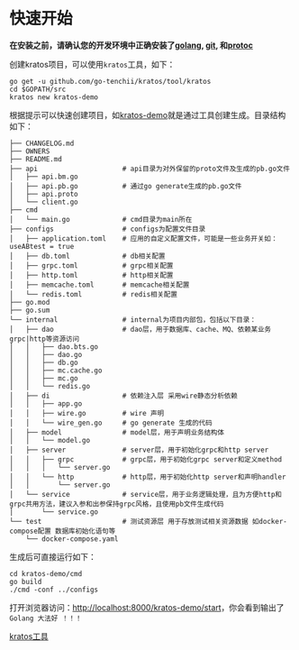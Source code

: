 # 快速开始

**在安装之前，请确认您的开发环境中正确安装了[golang](https://golang.org/), [git](https://git-scm.com/book/en/v2/Getting-Started-Installing-Git), 和[protoc](https://grpc.io/docs/protoc-installation/)**

创建kratos项目，可以使用`kratos`工具，如下：

```shell
go get -u github.com/go-tenchii/kratos/tool/kratos
cd $GOPATH/src
kratos new kratos-demo
```

根据提示可以快速创建项目，如[kratos-demo](https://github.com/go-tenchii/kratos-demo)就是通过工具创建生成。目录结构如下：

```
├── CHANGELOG.md 
├── OWNERS
├── README.md
├── api                     # api目录为对外保留的proto文件及生成的pb.go文件
│   ├── api.bm.go
│   ├── api.pb.go           # 通过go generate生成的pb.go文件
│   ├── api.proto
│   └── client.go
├── cmd
│   └── main.go             # cmd目录为main所在
├── configs                 # configs为配置文件目录
│   ├── application.toml    # 应用的自定义配置文件，可能是一些业务开关如：useABtest = true
│   ├── db.toml             # db相关配置
│   ├── grpc.toml           # grpc相关配置
│   ├── http.toml           # http相关配置
│   ├── memcache.toml       # memcache相关配置
│   └── redis.toml          # redis相关配置
├── go.mod
├── go.sum
└── internal                # internal为项目内部包，包括以下目录：
│   ├── dao                 # dao层，用于数据库、cache、MQ、依赖某业务grpc|http等资源访问
│   │   ├── dao.bts.go
│   │   ├── dao.go
│   │   ├── db.go
│   │   ├── mc.cache.go
│   │   ├── mc.go
│   │   └── redis.go
│   ├── di                  # 依赖注入层 采用wire静态分析依赖
│   │   ├── app.go
│   │   ├── wire.go         # wire 声明
│   │   └── wire_gen.go     # go generate 生成的代码
│   ├── model               # model层，用于声明业务结构体
│   │   └── model.go
│   ├── server              # server层，用于初始化grpc和http server
│   │   ├── grpc            # grpc层，用于初始化grpc server和定义method
│   │   │   └── server.go
│   │   └── http            # http层，用于初始化http server和声明handler
│   │       └── server.go
│   └── service             # service层，用于业务逻辑处理，且为方便http和grpc共用方法，建议入参和出参保持grpc风格，且使用pb文件生成代码
│       └── service.go
└── test                    # 测试资源层 用于存放测试相关资源数据 如docker-compose配置 数据库初始化语句等
    └── docker-compose.yaml
```

生成后可直接运行如下：

```shell
cd kratos-demo/cmd
go build
./cmd -conf ../configs
```

打开浏览器访问：[http://localhost:8000/kratos-demo/start](http://localhost:8000/kratos-demo/start)，你会看到输出了`Golang 大法好 ！！！`

[kratos工具](kratos-tool.md)

